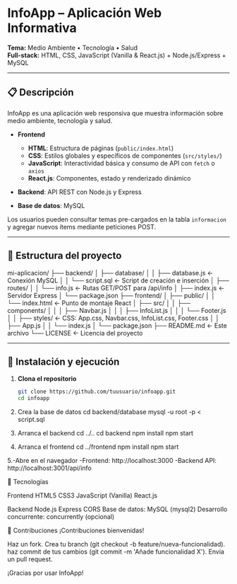 # InfoApp – Aplicación Web Informativa

**Tema:** Medio Ambiente • Tecnología • Salud  
**Full-stack:** HTML, CSS, JavaScript (Vanilla & React.js) + Node.js/Express + MySQL  

---

## 📋 Descripción

InfoApp es una aplicación web responsiva que muestra información sobre medio ambiente, tecnología y salud.  
- **Frontend**  
  - **HTML**: Estructura de páginas (`public/index.html`)  
  - **CSS**: Estilos globales y específicos de componentes (`src/styles/`)  
  - **JavaScript**: Interactividad básica y consumo de API con `fetch` o `axios`  
  - **React.js**: Componentes, estado y renderizado dinámico  

- **Backend**: API REST con Node.js y Express  
- **Base de datos**: MySQL  

Los usuarios pueden consultar temas pre-cargados en la tabla `informacion` y agregar nuevos ítems mediante peticiones POST.

---

## 📂 Estructura del proyecto


mi-aplicacion/
├── backend/
│ ├── database/
│ │ ├── database.js ← Conexión MySQL
│ │ └── script.sql ← Script de creación e inserción
│ ├── routes/
│ │ └── info.js ← Rutas GET/POST para /api/info
│ ├── index.js ← Servidor Express
│ └── package.json
├── frontend/
│ ├── public/
│ │ └── index.html ← Punto de montaje React
│ ├── src/
│ │ ├── components/
│ │ │ ├── Navbar.js
│ │ │ ├── InfoList.js
│ │ │ └── Footer.js
│ │ ├── styles/ ← CSS: App.css, Navbar.css, InfoList.css, Footer.css
│ │ ├── App.js
│ │ └── index.js
│ └── package.json
├── README.md ← Este archivo
└── LICENSE ← Licencia del proyecto


---

## 🚀 Instalación y ejecución

1. **Clona el repositorio**  
   ```bash
   git clone https://github.com/tuusuario/infoapp.git
   cd infoapp

2. Crea la base de datos
   cd backend/database
mysql -u root -p < script.sql

3. Arranca el backend
   cd ../..
cd backend
npm install
npm start

4. Arranca el frontend
   cd ../frontend
npm install
npm start

5.-Abre en el navegador
-Frontend: http://localhost:3000
-Backend API: http://localhost:3001/api/info


🔧 Tecnologías

Frontend
HTML5
CSS3
JavaScript (Vanilla)
React.js

Backend
Node.js
Express
CORS
Base de datos: MySQL (mysql2)
Desarrollo concurrente: concurrently (opcional)



🤝 Contribuciones
¡Contribuciones bienvenidas!

Haz un fork.
Crea tu branch (git checkout -b feature/nueva-funcionalidad).
haz commit de tus cambios (git commit -m 'Añade funcionalidad X').
Envía un pull request.


¡Gracias por usar InfoApp!

